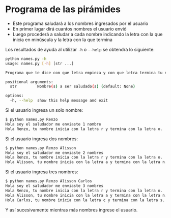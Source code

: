# Programa de las pirámides
- Este programa saludará a los nombres ingresados por el usuario
- En primer lugar dirá cuantos nombres el usuario envió
- Luego procederá a saludar a cada nombre indicando la letra con la que inicia en minúscula y la letra con la que termina

Los resultados de ayuda al utilizar `-h` o `--help` se obtendrá lo siguiente:
```bash
python names.py -h
usage: names.py [-h] [str ...]

Programa que te dice con que letra empieza y con que letra termina tu nombre

positional arguments:
  str         Nombre(s) a ser saludado(s) (default: None)

options:
  -h, --help  show this help message and exit
```

Si el usuario ingresa un solo nombre:
```bash
$ python names.py Renzo
Hola soy el saludador me enviaste 1 nombre
Hola Renzo, tu nombre inicia con la letra r y termina con la letra o.
```

Si el usuario ingresa dos nombres:
```bash
$ python names.py Renzo Alisson
Hola soy el saludador me enviaste 2 nombres
Hola Renzo, tu nombre inicia con la letra r y termina con la letra o.
Hola Alisson, tu nombre inicia con la letra a y termina con la letra n.
```

Si el usuario ingresa tres nombres:
```bash
$ python names.py Renzo Alisson Carlos
Hola soy el saludador me enviaste 3 nombres
Hola Renzo, tu nombre inicia con la letra r y termina con la letra o.
Hola Alisson, tu nombre inicia con la letra a y termina con la letra n.
Hola Carlos, tu nombre inicia con la letra c y termina con la letra s.
```

Y así sucesivamente mientras más nombres ingrese el usuario.